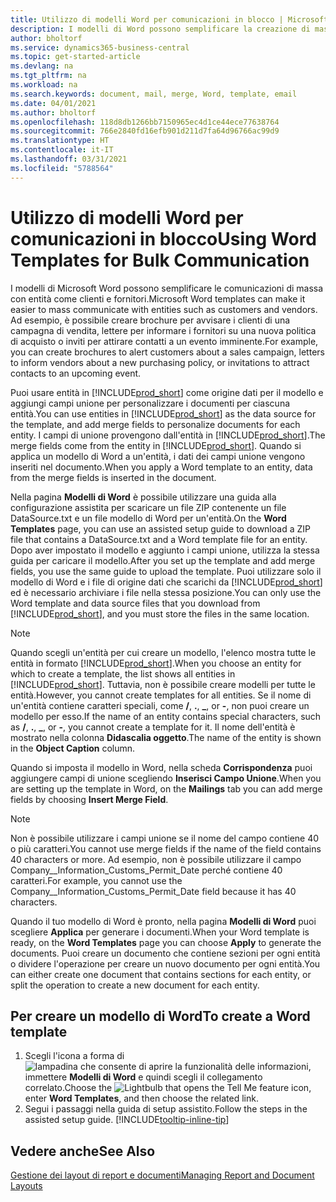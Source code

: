 ```yaml
---
title: Utilizzo di modelli Word per comunicazioni in blocco | Microsoft Docs
description: I modelli di Word possono semplificare la creazione di massa di documenti personalizzati per entità specifiche.
author: bholtorf
ms.service: dynamics365-business-central
ms.topic: get-started-article
ms.devlang: na
ms.tgt_pltfrm: na
ms.workload: na
ms.search.keywords: document, mail, merge, Word, template, email
ms.date: 04/01/2021
ms.author: bholtorf
ms.openlocfilehash: 118d8db1266bb7150965ec4d1ce44ece77638764
ms.sourcegitcommit: 766e2840fd16efb901d211d7fa64d96766ac99d9
ms.translationtype: HT
ms.contentlocale: it-IT
ms.lasthandoff: 03/31/2021
ms.locfileid: "5788564"
---
```

# <a name="using-word-templates-for-bulk-communication"></a><span data-ttu-id="5eb3a-103">Utilizzo di modelli Word per comunicazioni in blocco</span><span class="sxs-lookup"><span data-stu-id="5eb3a-103">Using Word Templates for Bulk Communication</span></span>
<span data-ttu-id="5eb3a-104">I modelli di Microsoft Word possono semplificare le comunicazioni di massa con entità come clienti e fornitori.</span><span class="sxs-lookup"><span data-stu-id="5eb3a-104">Microsoft Word templates can make it easier to mass communicate with entities such as customers and vendors.</span></span> <span data-ttu-id="5eb3a-105">Ad esempio, è possibile creare brochure per avvisare i clienti di una campagna di vendita, lettere per informare i fornitori su una nuova politica di acquisto o inviti per attirare contatti a un evento imminente.</span><span class="sxs-lookup"><span data-stu-id="5eb3a-105">For example, you can create brochures to alert customers about a sales campaign, letters to inform vendors about a new purchasing policy, or invitations to attract contacts to an upcoming event.</span></span>

<span data-ttu-id="5eb3a-106">Puoi usare entità in [!INCLUDE[prod_short](includes/prod_short.md)] come origine dati per il modello e aggiungi campi unione per personalizzare i documenti per ciascuna entità.</span><span class="sxs-lookup"><span data-stu-id="5eb3a-106">You can use entities in [!INCLUDE[prod_short](includes/prod_short.md)] as the data source for the template, and add merge fields to personalize documents for each entity.</span></span> <span data-ttu-id="5eb3a-107">I campi di unione provengono dall'entità in [!INCLUDE[prod_short](includes/prod_short.md)].</span><span class="sxs-lookup"><span data-stu-id="5eb3a-107">The merge fields come from the entity in [!INCLUDE[prod_short](includes/prod_short.md)].</span></span> <span data-ttu-id="5eb3a-108">Quando si applica un modello di Word a un'entità, i dati dei campi unione vengono inseriti nel documento.</span><span class="sxs-lookup"><span data-stu-id="5eb3a-108">When you apply a Word template to an entity, data from the merge fields is inserted in the document.</span></span>

<span data-ttu-id="5eb3a-109">Nella pagina **Modelli di Word** è possibile utilizzare una guida alla configurazione assistita per scaricare un file ZIP contenente un file DataSource.txt e un file modello di Word per un'entità.</span><span class="sxs-lookup"><span data-stu-id="5eb3a-109">On the **Word Templates** page, you can use an assisted setup guide to download a ZIP file that contains a DataSource.txt and a Word template file for an entity.</span></span> <span data-ttu-id="5eb3a-110">Dopo aver impostato il modello e aggiunto i campi unione, utilizza la stessa guida per caricare il modello.</span><span class="sxs-lookup"><span data-stu-id="5eb3a-110">After you set up the template and add merge fields, you use the same guide to upload the template.</span></span> <span data-ttu-id="5eb3a-111">Puoi utilizzare solo il modello di Word e i file di origine dati che scarichi da [!INCLUDE[prod_short](includes/prod_short.md)] ed è necessario archiviare i file nella stessa posizione.</span><span class="sxs-lookup"><span data-stu-id="5eb3a-111">You can only use the Word template and data source files that you download from [!INCLUDE[prod_short](includes/prod_short.md)], and you must store the files in the same location.</span></span>

> [!NOTE]
> <span data-ttu-id="5eb3a-112">Quando scegli un'entità per cui creare un modello, l'elenco mostra tutte le entità in formato [!INCLUDE[prod_short](includes/prod_short.md)].</span><span class="sxs-lookup"><span data-stu-id="5eb3a-112">When you choose an entity for which to create a template, the list shows all entities in [!INCLUDE[prod_short](includes/prod_short.md)].</span></span> <span data-ttu-id="5eb3a-113">Tuttavia, non è possibile creare modelli per tutte le entità.</span><span class="sxs-lookup"><span data-stu-id="5eb3a-113">However, you cannot create templates for all entities.</span></span> <span data-ttu-id="5eb3a-114">Se il nome di un'entità contiene caratteri speciali, come **/**, **.**, **_**, or **-**, non puoi creare un modello per esso.</span><span class="sxs-lookup"><span data-stu-id="5eb3a-114">If the name of an entity contains special characters, such as **/**, **.**, **_**, or **-**, you cannot create a template for it.</span></span> <span data-ttu-id="5eb3a-115">Il nome dell'entità è mostrato nella colonna **Didascalia oggetto**.</span><span class="sxs-lookup"><span data-stu-id="5eb3a-115">The name of the entity is shown in the **Object Caption** column.</span></span>

<span data-ttu-id="5eb3a-116">Quando si imposta il modello in Word, nella scheda **Corrispondenza** puoi aggiungere campi di unione scegliendo **Inserisci Campo Unione**.</span><span class="sxs-lookup"><span data-stu-id="5eb3a-116">When you are setting up the template in Word, on the **Mailings** tab you can add merge fields by choosing **Insert Merge Field**.</span></span>

> [!NOTE]
> <span data-ttu-id="5eb3a-117">Non è possibile utilizzare i campi unione se il nome del campo contiene 40 o più caratteri.</span><span class="sxs-lookup"><span data-stu-id="5eb3a-117">You cannot use merge fields if the name of the field contains 40 characters or more.</span></span> <span data-ttu-id="5eb3a-118">Ad esempio, non è possibile utilizzare il campo Company__Information_Customs_Permit_Date perché contiene 40 caratteri.</span><span class="sxs-lookup"><span data-stu-id="5eb3a-118">For example, you cannot use the Company__Information_Customs_Permit_Date field because it has 40 characters.</span></span> 

<span data-ttu-id="5eb3a-119">Quando il tuo modello di Word è pronto, nella pagina **Modelli di Word** puoi scegliere **Applica** per generare i documenti.</span><span class="sxs-lookup"><span data-stu-id="5eb3a-119">When your Word template is ready, on the **Word Templates** page you can choose **Apply** to generate the documents.</span></span> <span data-ttu-id="5eb3a-120">Puoi creare un documento che contiene sezioni per ogni entità o dividere l'operazione per creare un nuovo documento per ogni entità.</span><span class="sxs-lookup"><span data-stu-id="5eb3a-120">You can either create one document that contains sections for each entity, or split the operation to create a new document for each entity.</span></span>

## <a name="to-create-a-word-template"></a><span data-ttu-id="5eb3a-121">Per creare un modello di Word</span><span class="sxs-lookup"><span data-stu-id="5eb3a-121">To create a Word template</span></span>
1. <span data-ttu-id="5eb3a-122">Scegli l'icona a forma di ![lampadina che consente di aprire la funzionalità delle informazioni](media/ui-search/search_small.png "Informazioni sull'operazione che si desidera eseguire"), immettere **Modelli di Word** e quindi scegli il collegamento correlato.</span><span class="sxs-lookup"><span data-stu-id="5eb3a-122">Choose the ![Lightbulb that opens the Tell Me feature](media/ui-search/search_small.png "Tell me what you want to do") icon, enter **Word Templates**, and then choose the related link.</span></span>
2. <span data-ttu-id="5eb3a-123">Segui i passaggi nella guida di setup assistito.</span><span class="sxs-lookup"><span data-stu-id="5eb3a-123">Follow the steps in the assisted setup guide.</span></span> [!INCLUDE[tooltip-inline-tip](includes/tooltip-inline-tip_md.md)]

## <a name="see-also"></a><span data-ttu-id="5eb3a-124">Vedere anche</span><span class="sxs-lookup"><span data-stu-id="5eb3a-124">See Also</span></span>
[<span data-ttu-id="5eb3a-125">Gestione dei layout di report e documenti</span><span class="sxs-lookup"><span data-stu-id="5eb3a-125">Managing Report and Document Layouts</span></span>](ui-manage-report-layouts.md)  
